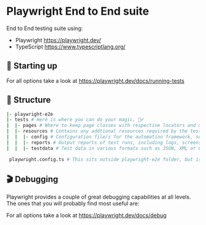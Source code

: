 # Playwright End to End suite

End to End testing suite using:

- Playwright https://playwright.dev/
- TypeScript https://www.typescriptlang.org/

## 🤖 Starting up

For all options take a look at https://playwright.dev/docs/running-tests

## 📁 Structure

```sh
|- playwright-e2e
|- tests # Here is where you can do your magic. 🧙‍♂️
|  |- pages # Where to keep page classes with respective locators and methods.
|  |- resources # Contains any addtional resources required by the tests, such as images, videos, or audio files.
|  |  |- config # Configuration file/s for the automation framework, such as settings, test data parameters etc.
|  |  |- reports # Output reports of test runs, including logs, screenshots and metrics.
|  |  |- testdata # Test data in various formats such as JSON, XML or CSV.

 playwright.config.ts # This sits outside playwright-e2e folder, but is the config file for playwright only tests.
```

## 🎬 Debugging

Playwright provides a couple of great debugging capabilities at all levels. The ones that you will probably find most useful are:

For all options take a look at https://playwright.dev/docs/debug
